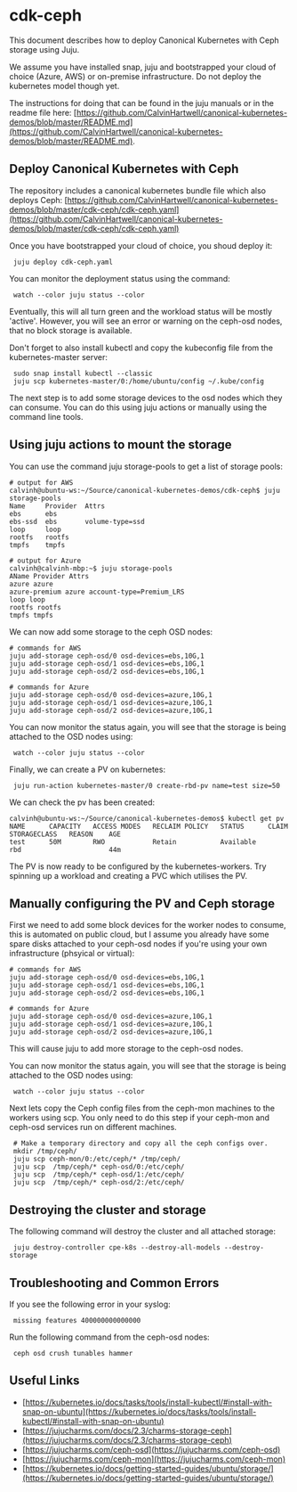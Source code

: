 # cdk-ceph

This document describes how to deploy Canonical Kubernetes with Ceph storage using Juju.

We assume you have installed snap, juju and bootstrapped your cloud of choice (Azure, AWS) or on-premise infrastructure. Do not deploy the kubernetes model though yet.

The instructions for doing that can be found in the juju manuals or in the readme file here: [https://github.com/CalvinHartwell/canonical-kubernetes-demos/blob/master/README.md](https://github.com/CalvinHartwell/canonical-kubernetes-demos/blob/master/README.md).

## Deploy Canonical Kubernetes with Ceph

The repository includes a canonical kubernetes bundle file which also deploys Ceph: [https://github.com/CalvinHartwell/canonical-kubernetes-demos/blob/master/cdk-ceph/cdk-ceph.yaml](https://github.com/CalvinHartwell/canonical-kubernetes-demos/blob/master/cdk-ceph/cdk-ceph.yaml)

Once you have bootstrapped your cloud of choice, you shoud deploy it:

```
 juju deploy cdk-ceph.yaml
```

You can monitor the deployment status using the command:

```
 watch --color juju status --color
```

Eventually, this will all turn green and the workload status will be mostly 'active'. However, you will see an error or warning on the ceph-osd nodes, that no block storage is available.

Don't forget to also install kubectl and copy the kubeconfig file from the kubernetes-master server:

```
 sudo snap install kubectl --classic
 juju scp kubernetes-master/0:/home/ubuntu/config ~/.kube/config
```


The next step is to add some storage devices to the osd nodes which they can consume. You can do this using juju actions or manually using the command line tools.

## Using juju actions to mount the storage

You can use the command juju storage-pools to get a list of storage pools:

```
# output for AWS
calvinh@ubuntu-ws:~/Source/canonical-kubernetes-demos/cdk-ceph$ juju storage-pools
Name     Provider  Attrs
ebs      ebs       
ebs-ssd  ebs       volume-type=ssd
loop     loop      
rootfs   rootfs    
tmpfs    tmpfs

# output for Azure
calvinh@calvinh-mbp:~$ juju storage-pools
AName Provider Attrs
azure azure
azure-premium azure account-type=Premium_LRS
loop loop
rootfs rootfs
tmpfs tmpfs
```

We can now add some storage to the ceph OSD nodes:

```
# commands for AWS
juju add-storage ceph-osd/0 osd-devices=ebs,10G,1
juju add-storage ceph-osd/1 osd-devices=ebs,10G,1
juju add-storage ceph-osd/2 osd-devices=ebs,10G,1

# commands for Azure
juju add-storage ceph-osd/0 osd-devices=azure,10G,1
juju add-storage ceph-osd/1 osd-devices=azure,10G,1
juju add-storage ceph-osd/2 osd-devices=azure,10G,1
```

You can now monitor the status again, you will see that the storage is being attached to the OSD nodes using:

```
 watch --color juju status --color
```

Finally, we can create a PV on kubernetes:

```
 juju run-action kubernetes-master/0 create-rbd-pv name=test size=50
```

We can check the pv has been created:

```
calvinh@ubuntu-ws:~/Source/canonical-kubernetes-demos$ kubectl get pv
NAME      CAPACITY   ACCESS MODES   RECLAIM POLICY   STATUS      CLAIM     STORAGECLASS   REASON    AGE
test      50M        RWO            Retain           Available             rbd                      44m

```

The PV is now ready to be configured by the kubernetes-workers. Try spinning up a workload and creating a PVC which utilises the PV.

## Manually configuring the PV and Ceph storage

First we need to add some block devices for the worker nodes to consume, this is automated on public cloud, but I assume you already have some spare disks attached to your ceph-osd nodes if you're using your own infrastructure (phsyical or virtual):

```
# commands for AWS
juju add-storage ceph-osd/0 osd-devices=ebs,10G,1
juju add-storage ceph-osd/1 osd-devices=ebs,10G,1
juju add-storage ceph-osd/2 osd-devices=ebs,10G,1

# commands for Azure
juju add-storage ceph-osd/0 osd-devices=azure,10G,1
juju add-storage ceph-osd/1 osd-devices=azure,10G,1
juju add-storage ceph-osd/2 osd-devices=azure,10G,1
```

This will cause juju to add more storage to the ceph-osd nodes.


You can now monitor the status again, you will see that the storage is being attached to the OSD nodes using:

```
 watch --color juju status --color
```

Next lets copy the Ceph config files from the ceph-mon machines to the workers using scp. You only need to do this step if your ceph-mon and ceph-osd services run on different machines.

```
 # Make a temporary directory and copy all the ceph configs over.
 mkdir /tmp/ceph/
 juju scp ceph-mon/0:/etc/ceph/* /tmp/ceph/
 juju scp  /tmp/ceph/* ceph-osd/0:/etc/ceph/
 juju scp  /tmp/ceph/* ceph-osd/1:/etc/ceph/
 juju scp  /tmp/ceph/* ceph-osd/2:/etc/ceph/
```



## Destroying the cluster and storage

The following command will destroy the cluster and all attached storage:

```
 juju destroy-controller cpe-k8s --destroy-all-models --destroy-storage
```

## Troubleshooting and Common Errors

If you see the following error in your syslog:

```
 missing features 400000000000000
```

Run the following command from the ceph-osd nodes:

```
 ceph osd crush tunables hammer
```


## Useful Links
- [https://kubernetes.io/docs/tasks/tools/install-kubectl/#install-with-snap-on-ubuntu](https://kubernetes.io/docs/tasks/tools/install-kubectl/#install-with-snap-on-ubuntu)
- [https://jujucharms.com/docs/2.3/charms-storage-ceph](https://jujucharms.com/docs/2.3/charms-storage-ceph)
- [https://jujucharms.com/ceph-osd](https://jujucharms.com/ceph-osd)
- [https://jujucharms.com/ceph-mon](https://jujucharms.com/ceph-mon)
- [https://kubernetes.io/docs/getting-started-guides/ubuntu/storage/](https://kubernetes.io/docs/getting-started-guides/ubuntu/storage/)
